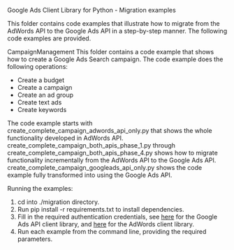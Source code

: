 Google Ads Client Library for Python - Migration examples

This folder contains code examples that illustrate how to migrate from the
AdWords API to the Google Ads API in a step-by-step manner. The following code
examples are provided.


CampaignManagement
This folder contains a code example that shows how to create a Google Ads Search
campaign. The code example does the following operations:

* Create a budget
* Create a campaign
* Create an ad group
* Create text ads
* Create keywords


The code example starts with create_complete_campaign_adwords_api_only.py that
shows the whole functionality developed in AdWords API.
create_complete_campaign_both_apis_phase_1.py through
create_complete_campaign_both_apis_phase_4.py shows how to migrate functionality
incrementally from the AdWords API to the Google Ads API.
create_complete_campaign_googleads_api_only.py shows the code example fully
transformed into using the Google Ads API.

Running the examples:
1. cd into ./migration directory.
2. Run pip install -r requirements.txt to install dependencies.
3. Fill in the required authentication credentials, see
[here](https://github.com/googleads/google-ads-python#configuration-file-setup)
for the Google Ads API client library, and
[here](https://github.com/googleads/googleads-python-lib#getting-started) for
the AdWords client library.
4. Run each example from the command line, providing the required parameters.

